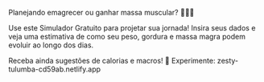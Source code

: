 Planejando emagrecer ou ganhar massa muscular? 💪🏋️‍♀️

Use este Simulador Gratuito para projetar sua jornada! Insira seus dados e veja uma estimativa de como seu peso, gordura e massa magra podem evoluir ao longo dos dias.

Receba ainda sugestões de calorias e macros! 🍎
Experimente: zesty-tulumba-cd59ab.netlify.app
